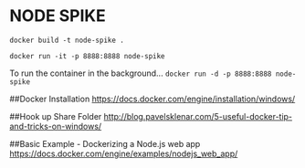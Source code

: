 NODE SPIKE
==========

`docker build -t node-spike .`

`docker run -it -p 8888:8888 node-spike`

To run the container in the background...
`docker run -d -p 8888:8888 node-spike`


##Docker Installation
https://docs.docker.com/engine/installation/windows/

##Hook up Share Folder
http://blog.pavelsklenar.com/5-useful-docker-tip-and-tricks-on-windows/

##Basic Example - Dockerizing a Node.js web app
https://docs.docker.com/engine/examples/nodejs_web_app/